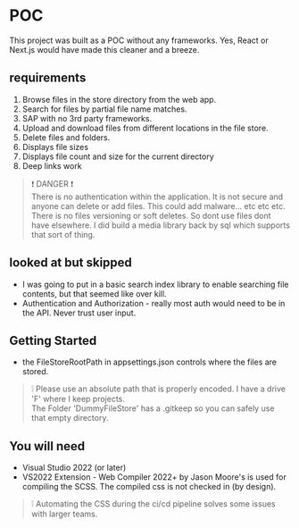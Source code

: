 # POC
This project was built as a POC without any frameworks.  Yes, React or Next.js would have made this cleaner and a breeze.  

## requirements

1. Browse files in the store directory from the web app.
2. Search for files by partial file name matches.  
3. SAP with no 3rd party frameworks.
4. Upload and download files from different locations in the file store.
5. Delete files and folders.  
6. Displays file sizes
7. Displays file count and size for the current directory
8. Deep links work

> &#10071; DANGER &#10071;  
> There is no authentication within the application. 
> It is not secure and anyone can delete or add files.
> This could add malware... etc etc etc.
> There is no files versioning or soft deletes.  So dont use files
> dont have elsewhere.  I did build a media library back by sql which 
> supports that sort of thing.

## looked at but skipped

* I was going to put in a basic search index library to enable searching file contents, but that seemed like over kill.
* Authentication and Authorization - really most auth would need to be in the API. Never trust user input.    
 
## Getting Started

* the FileStoreRootPath in appsettings.json controls where the files are stored.
  
> &#10069;
> Please use an absolute path that is properly encoded.  I have a drive 'F' where I keep projects.  
> The Folder 'DummyFileStore' has a .gitkeep so you can safely use that empty directory.

## You will need

* Visual Studio 2022 (or later) 
* VS2022 Extension - Web Compiler 2022+ by Jason Moore's is used for compiling the SCSS.  The compiled css is not checked in (by design).

> &#10069; 
> Automating the CSS during the ci/cd pipeline solves some issues with larger teams.
